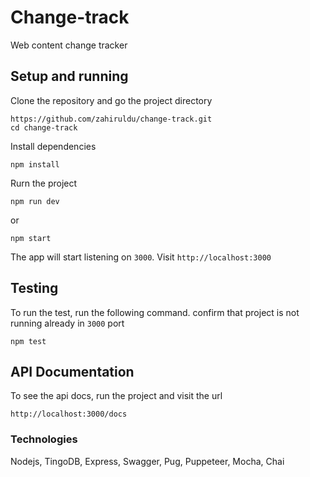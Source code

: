 # Change-track
Web content change tracker
## Setup and running
Clone the repository and go the project directory
```
https://github.com/zahiruldu/change-track.git
cd change-track
```
Install dependencies
```
npm install
```
Rurn the project
```
npm run dev
```
or
```
npm start
```
The app will start listening on `3000`. Visit `http://localhost:3000`

## Testing
To run the test, run the following command. confirm that project is not running already in `3000` port
```
npm test
```

## API Documentation
To see the api docs, run the project and visit the url
```
http://localhost:3000/docs
```

### Technologies
Nodejs, TingoDB, Express, Swagger, Pug, Puppeteer, Mocha, Chai
